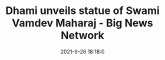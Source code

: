---
"title": "Dhami unveils statue of Swami Vamdev Maharaj - Big News Network"
"date": "2021-9-26 18:18:0"
"feed_name": "GOOGLENEWSCONSTRUCTION"
"feed_website": "https://news.google.com/search?q=construction%2Bincident&hl=en-US&gl=US&ceid=US:en"
"feed_rss": "https://news.google.com/rss/search?q=construction%2Bincident&hl=en-US&gl=US&ceid=US:en"
"link": "https://www.bignewsnetwork.com/news/271313177/dhami-unveils-statue-of-swami-vamdev-maharaj"
"file": "_posts/2021-1-1-0bb12ea6bc38edf5cca0bce5671d2375bb93a987.md"
"accident": "0"
"drilling": "0"
"dead": "0"
"injured": "0"
"where": "unknown site"
"place": "unknown place"
---